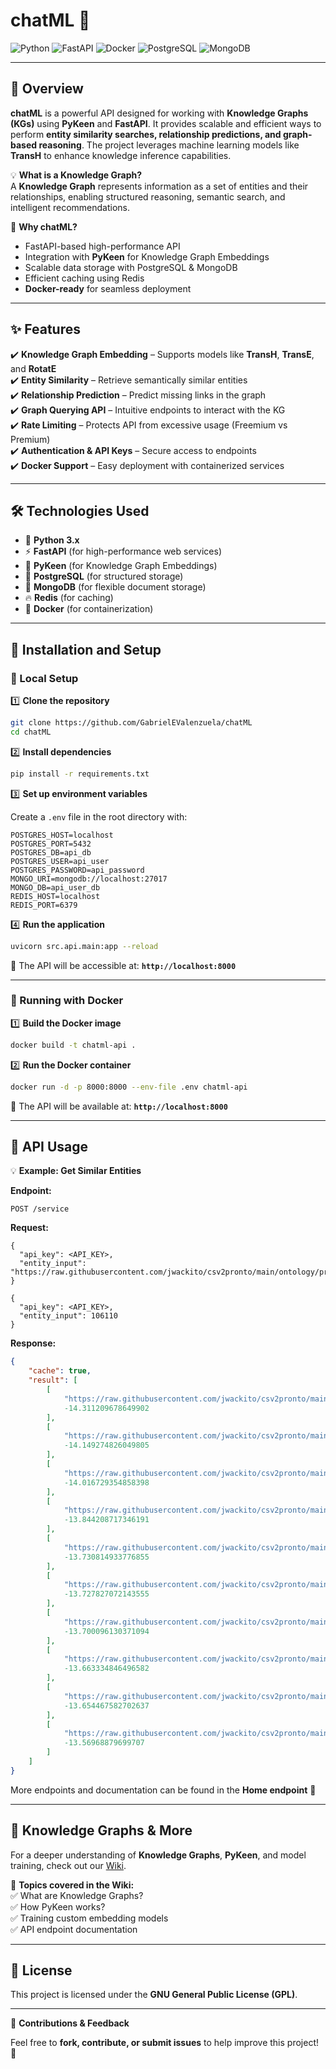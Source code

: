# chatML 🤖  

![Python](https://img.shields.io/badge/python-3670A0?style=for-the-badge&logo=python&logoColor=ffdd54)  ![FastAPI](https://img.shields.io/badge/FastAPI-005571?style=for-the-badge&logo=fastapi)   ![Docker](https://img.shields.io/badge/docker-%230db7ed.svg?style=for-the-badge&logo=docker&logoColor=white) ![PostgreSQL](https://img.shields.io/badge/PostgreSQL-316192?style=for-the-badge&logo=postgresql&logoColor=white) ![MongoDB](https://img.shields.io/badge/MongoDB-4ea94b?style=for-the-badge&logo=mongodb&logoColor=white)  

---

## 🧐 Overview  

**chatML** is a powerful API designed for working with **Knowledge Graphs (KGs)** using **PyKeen** and **FastAPI**. It provides scalable and efficient ways to perform **entity similarity searches, relationship predictions, and graph-based reasoning**. The project leverages machine learning models like **TransH** to enhance knowledge inference capabilities.

💡 **What is a Knowledge Graph?**  
A **Knowledge Graph** represents information as a set of entities and their relationships, enabling structured reasoning, semantic search, and intelligent recommendations.  

🚀 **Why chatML?**  
- FastAPI-based high-performance API  
- Integration with **PyKeen** for Knowledge Graph Embeddings  
- Scalable data storage with PostgreSQL & MongoDB  
- Efficient caching using Redis  
- **Docker-ready** for seamless deployment  

---

## ✨ Features  

✔️ **Knowledge Graph Embedding** – Supports models like **TransH**, **TransE**, and **RotatE**  
✔️ **Entity Similarity** – Retrieve semantically similar entities  
✔️ **Relationship Prediction** – Predict missing links in the graph  
✔️ **Graph Querying API** – Intuitive endpoints to interact with the KG  
✔️ **Rate Limiting** – Protects API from excessive usage (Freemium vs Premium)  
✔️ **Authentication & API Keys** – Secure access to endpoints  
✔️ **Docker Support** – Easy deployment with containerized services  

---

## 🛠 Technologies Used  

- 🐍 **Python 3.x**  
- ⚡ **FastAPI** (for high-performance web services)  
- 🧠 **PyKeen** (for Knowledge Graph Embeddings)  
- 🐘 **PostgreSQL** (for structured storage)  
- 🍃 **MongoDB** (for flexible document storage)  
- 🔥 **Redis** (for caching)  
- 🐳 **Docker** (for containerization)  

---

## 🚀 Installation and Setup  

### 🔧 Local Setup  

1️⃣ **Clone the repository**  

```bash
git clone https://github.com/GabrielEValenzuela/chatML
cd chatML
```

2️⃣ **Install dependencies**  

```bash
pip install -r requirements.txt
```

3️⃣ **Set up environment variables**  

Create a `.env` file in the root directory with:  

```plaintext
POSTGRES_HOST=localhost
POSTGRES_PORT=5432
POSTGRES_DB=api_db
POSTGRES_USER=api_user
POSTGRES_PASSWORD=api_password
MONGO_URI=mongodb://localhost:27017
MONGO_DB=api_user_db
REDIS_HOST=localhost
REDIS_PORT=6379
```

4️⃣ **Run the application**  

```bash
uvicorn src.api.main:app --reload
```

📌 The API will be accessible at: **`http://localhost:8000`**  

---

### 🐳 Running with Docker  

1️⃣ **Build the Docker image**  

```bash
docker build -t chatml-api .
```

2️⃣ **Run the Docker container**  

```bash
docker run -d -p 8000:8000 --env-file .env chatml-api
```

📌 The API will be available at: **`http://localhost:8000`**  

---

## 📡 API Usage  

💡 **Example: Get Similar Entities**  

**Endpoint:**  
```http
POST /service
```

**Request:**
```http
{
  "api_key": <API_KEY>,
  "entity_input": "https://raw.githubusercontent.com/jwackito/csv2pronto/main/ontology/pronto.owl#space_site3_50561744"
}
```

```http
{
  "api_key": <API_KEY>,
  "entity_input": 106110
}
```

**Response:**  
```json
{
    "cache": true,
    "result": [
        [
            "https://raw.githubusercontent.com/jwackito/csv2pronto/main/ontology/pronto.owl#space_site2_A1552552768",
            -14.311209678649902
        ],
        [
            "https://raw.githubusercontent.com/jwackito/csv2pronto/main/ontology/pronto.owl#space_site2_A1377663274",
            -14.149274826049805
        ],
        [
            "https://raw.githubusercontent.com/jwackito/csv2pronto/main/ontology/pronto.owl#space_site2_A1563165924",
            -14.016729354858398
        ],
        [
            "https://raw.githubusercontent.com/jwackito/csv2pronto/main/ontology/pronto.owl#space_site2_A1537220480",
            -13.844208717346191
        ],
        [
            "https://raw.githubusercontent.com/jwackito/csv2pronto/main/ontology/pronto.owl#space_site1_14574103",
            -13.730814933776855
        ],
        [
            "https://raw.githubusercontent.com/jwackito/csv2pronto/main/ontology/pronto.owl#space_site2_A1623902330",
            -13.727827072143555
        ],
        [
            "https://raw.githubusercontent.com/jwackito/csv2pronto/main/ontology/pronto.owl#space_site2_A1483671550",
            -13.700096130371094
        ],
        [
            "https://raw.githubusercontent.com/jwackito/csv2pronto/main/ontology/pronto.owl#space_site3_50138121",
            -13.663334846496582
        ],
        [
            "https://raw.githubusercontent.com/jwackito/csv2pronto/main/ontology/pronto.owl#space_site2_A1390531503",
            -13.654467582702637
        ],
        [
            "https://raw.githubusercontent.com/jwackito/csv2pronto/main/ontology/pronto.owl#space_site2_A1362021113",
            -13.56968879699707
        ]
    ]
}
```

More endpoints and documentation can be found in the **Home endpoint** 📖  

---

## 📖 Knowledge Graphs & More  

For a deeper understanding of **Knowledge Graphs**, **PyKeen**, and model training, check out our [Wiki](wiki-url).  

🔬 **Topics covered in the Wiki:**  
✅ What are Knowledge Graphs?  
✅ How PyKeen works?  
✅ Training custom embedding models  
✅ API endpoint documentation  

---

## 📜 License  

This project is licensed under the **GNU General Public License (GPL)**.  

---

🌟 **Contributions & Feedback**  

Feel free to **fork, contribute, or submit issues** to help improve this project! 🚀  
